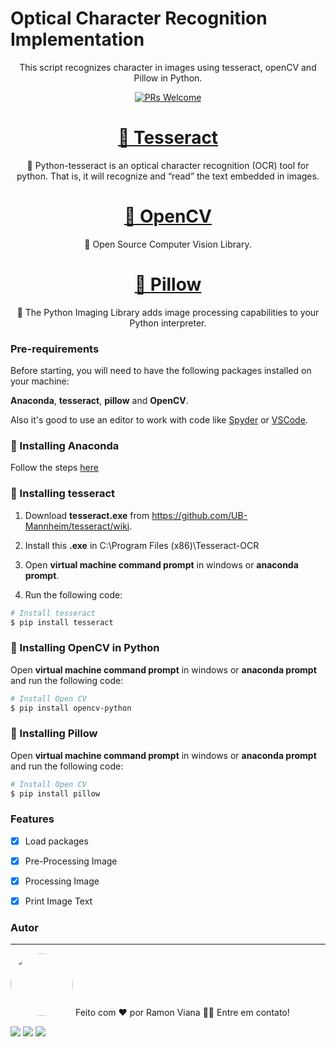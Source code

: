 # Optical Character Recognition Implementation

<p align="center">This script recognizes character in images using tesseract, openCV and Pillow in Python.</p>

<p align="center"> 
  <a href="http://makeapullrequest.com">
    <img src="https://img.shields.io/badge/progress-100%25-brightgreen.svg" alt="PRs Welcome">
  </a>

<h1 align="center">
    <a href="https://pypi.org/project/pytesseract/#:~:text=Python%2Dtesseract%20is%20an%20optical,for%20Google%27s%20Tesseract%2DOCR%20Engine.">🔗 Tesseract</a>
</h1>
<p align="center">🚀 Python-tesseract is an optical character recognition (OCR) tool for python. That is, it will recognize and “read” the text embedded in images.</p>

<h1 align="center">
    <a href="https://pypi.org/project/opencv-python/">🔗 OpenCV</a>
</h1>
<p align="center">🚀 Open Source Computer Vision Library.</p>

<h1 align="center">
    <a href="https://pillow.readthedocs.io/en/stable/">🔗 Pillow</a>
</h1>
<p align="center">🚀 The Python Imaging Library adds image processing capabilities to your Python interpreter.</p>

### Pre-requirements

Before starting, you will need to have the following packages installed on your machine:

**Anaconda**, **tesseract**, **pillow** and **OpenCV**.

Also it's good to use an editor to work with code like [Spyder](https://www.spyder-ide.org/) or [VSCode](https://code.visualstudio.com/).

### 🎲 Installing Anaconda

Follow the steps [here](https://www.google.com/url?sa=t&rct=j&q=&esrc=s&source=web&cd=&ved=2ahUKEwi2j4jL6OL2AhXSD7kGHRZUDVUQFnoECA4QAQ&url=https%3A%2F%2Fdocs.anaconda.com%2Fanaconda%2Finstall%2Findex.html&usg=AOvVaw24D32JKJYK504YtyRlWs5G)

### 🎲 Installing tesseract

1. Download **tesseract.exe** from https://github.com/UB-Mannheim/tesseract/wiki.

2. Install this **.exe** in C:\Program Files (x86)\Tesseract-OCR

3. Open **virtual machine command prompt** in windows or **anaconda prompt**.

4. Run the following code:

```bash
# Install tesseract
$ pip install tesseract
```

### 🎲 Installing OpenCV in Python

Open **virtual machine command prompt** in windows or **anaconda prompt** and run the following code:

```bash
# Install Open CV
$ pip install opencv-python
```
### 🎲 Installing Pillow

Open **virtual machine command prompt** in windows or **anaconda prompt** and run the following code:

```bash
# Install Open CV
$ pip install pillow
```


### Features

- [x] Load packages
- [x] Pre-Processing Image
- [x] Processing Image 
- [x] Print Image Text


### Autor
---
<img style="border-radius: 50%;" src="autor.png" width="100px;" alt=""/>
Feito com ❤️ por Ramon Viana 👋🏽 Entre em contato!

<a href = "mailto:ramon.viana.97@hotmail.com"><img src="https://img.shields.io/badge/-Gmail-%23333?style=for-the-badge&logo=gmail&logoColor=white" target="_blank"></a>
  <a href="https://www.linkedin.com/in/ramon-viana-527024158" target="_blank"><img src="https://img.shields.io/badge/-LinkedIn-%230077B5?style=for-the-badge&logo=linkedin&logoColor=white" target="_blank"></a> 
 <a href="https://discord.gg/sAk32qpM" target="_blank"><img src="https://img.shields.io/badge/Discord-7289DA?style=for-the-badge&logo=discord&logoColor=white" target="_blank"></a> 

